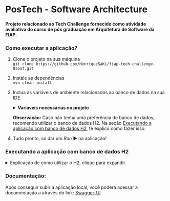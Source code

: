 # PosTech - Software Architecture
#### Projeto relacionado ao Tech Challenge fornecido como atividade avaliativa do curso de pós graduação em Arquitetura de Software da FIAP.

### Como executar a aplicação?
1. Clone o projeto na sua máquina </br>
``git clone https://github.com/HenriqueSaKi/fiap-tech-challenge-8soat.git``
2. Instale as dependências </br>
``mvn clean install``
3. Inclua as variáveis de ambiente relacionados ao banco de dados na sua IDE. </br>
   <details>
      <summary><b>Variáveis necessárias no projeto</b></summary>

      ```
      DATASOURCE_URL=
      DATASOURCE_USERNAME=
      DATASOURCE_PASSWORD=
      DATASOURCE_DRIVER_CLASS_NAME=
      ```

   </details>

   **Observação:** Caso não tenha uma preferência de banco de dados, recomendo utilizar o banco de dados H2. Na seção [Executando a aplicação com banco de dados H2](#executando-a-aplicacao-com-banco-de-dados-h2), te explico como fazer isso.
   
4. Tudo pronto, só dar um <i>Run</i> :arrow_forward: na aplicação!

### Executando a aplicação com banco de dados H2
<details>
   <summary>Explicação de como utilizar o H2, clique para expandir.</summary>

   Conforme comentado acima, temos a opção de configurar um simples banco de dados H2 na nossa aplicação, para poder rodar e executar testes locais.

   O primeiro passo para configurarmos o banco será adicionar a dependência do H2 no arquivo pom.xml
   ``` XML
   <dependency>
      <groupId>com.h2database</groupId>
      <artifactId>h2</artifactId>
      <scope>runtime</scope>
   </dependency>

   ```

   Feito isso, podemos alterar nosso arquivo application.yml, com as informações padrões do H2.
   ``` YAML
   spring:
      application:
         name: tech-challenge
      datasource:
         url: ${DATASOURCE_URL:jdbc:h2:mem:testdb}
         username: ${DATASOURCE_USERNAME:sa}
         password: ${DATASOURCE_PASSWORD:password}
         driverClassName: ${DATASOURCE_DRIVER_CLASS_NAME:org.h2.Driver}
   ```
   **Observação:** Mantendo as configurações dessa forma, você permite que por padrão o banco de dados utilizado seja o H2. No entanto, caso você informe na sua IDE as variáveis de ambiente de acordo com o banco de dados de sua preferência e incluir as dependências necessárias, você poderá utilizar inúmeras opções de banco de dados relacional.

   Por fim, podemos habilitar a visualização do console do H2 adicionando a seguinte configuração:
   ``` YAML
   spring:
   h2:
      console:
         enabled: true
         path: /h2-console
   ```

   **Observação:** Após subir sua aplicação com o banco de dados H2, você poderá acessar o console do banco de dados através desse link: http://localhost:8080/api/v1/h2-console

</details>

### Documentação:
Após conseguir subir a aplicação local, você poderá acessar a documentação a através do link: 
[Swagger-UI](http://localhost:8080/api/v1/swagger-ui/index.html)
